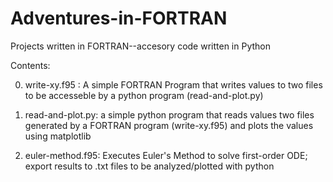 # Adventures-in-FORTRAN
Projects written in FORTRAN--accesory code written in Python

Contents:

0. write-xy.f95 : A simple FORTRAN Program that writes values to two files to be accesseble by a python program (read-and-plot.py)

1. read-and-plot.py: a simple python program that reads values two files generated by a FORTRAN program (write-xy.f95) and plots the values using matplotlib

2. euler-method.f95: Executes Euler's Method to solve first-order ODE; export results to .txt files to be analyzed/plotted with python
